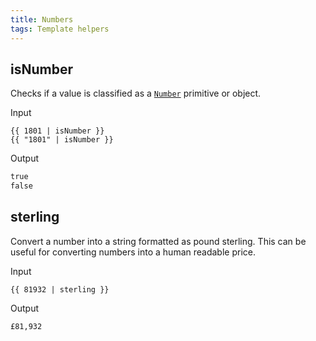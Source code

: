 ```yaml
---
title: Numbers
tags: Template helpers
---
```


## isNumber

Checks if a value is classified as a [`Number`](https://developer.mozilla.org/en-US/docs/Web/JavaScript/Reference/Global_Objects/Number) primitive or object.

Input

```njk
{{ 1801 | isNumber }}
{{ "1801" | isNumber }}
```

Output

```html
true
false
```

## sterling

Convert a number into a string formatted as pound sterling. This can be useful for converting numbers into a human readable price.

Input

```njk
{{ 81932 | sterling }}
```

Output

```html
£81,932
```
